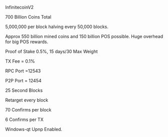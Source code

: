InfinitecoinV2 

700 Billion Coins Total

5,000,000 per block halving every 50,000 blocks.

Approx 550 billion mined coins and 150 billion POS possible. Huge overhead for big POS rewards.

Proof of Stake 0.5%, 15 days/30 Max Weight

TX Fee = 0.1%

RPC Port =12543

P2P Port = 12454

25 Second Blocks

Retarget every block

70 Confirms per block

6 Confirms per TX

Windows-qt Upnp Enabled.

